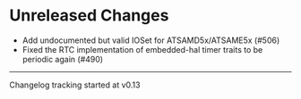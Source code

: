 # Unreleased Changes

- Add undocumented but valid IOSet for ATSAMD5x/ATSAME5x (#506)
- Fixed the RTC implementation of embedded-hal timer traits to be periodic again (#490)

---

Changelog tracking started at v0.13
